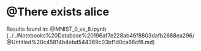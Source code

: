 # @There exists alice

Results found in: @MNIST_0_vs_8.ipynb  (../../Notebooks%20Database%20196af7e228ab46f8803dafb2688ea296/@Untitled%20c45814b4ebd544369c03bf1d0ca66cf8.md)